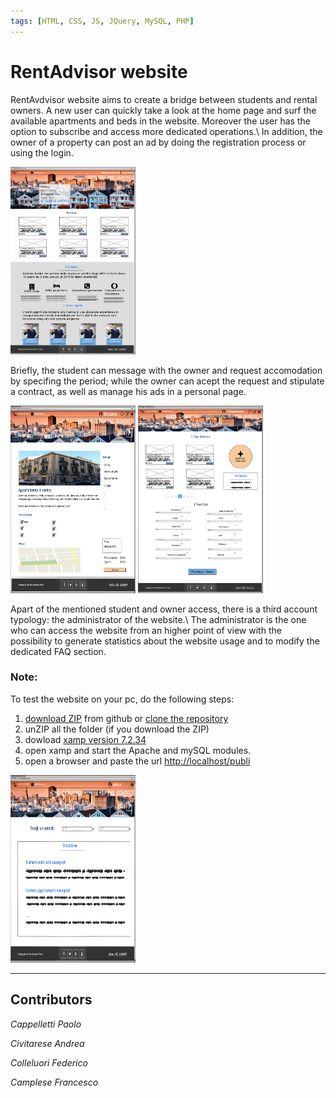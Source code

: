 ```yaml
---
tags: [HTML, CSS, JS, JQuery, MySQL, PHP]
---
```


# RentAdvisor website

RentAvdvisor website aims to create a bridge between students and rental owners.
A new user can quickly take a look at the home page and surf the available apartments and beds in the website. Moreover the user has the option to subscribe and access more dedicated operations.\\
In addition, the owner of a property can post an ad by doing the registration process or using the login.

<img alt="Homepage" src="/assets/img/Home_Livello0.png" width="200" height="300" />

Briefly, the student can message with the owner and request accomodation by specifing the period; while the owner can acept the request and stipulate a contract, as well as manage his ads in a personal page.

<img alt="Dettagli annuncio studente" src="/assets/img/Dettagli_annuncio_Studente_Livello2.png" width="200" height="300" />

<img alt="Proprietario gestisci prenotazione" src="/assets/img/Area_personale_proprietario_Livello1.png" width="200" height="300" />

Apart of the mentioned student and owner access, there is a third account typology: the administrator of the website.\\
The administrator is the one who can access the website from an higher point of view with the possibility to generate statistics about the website usage and to modify the dedicated FAQ section.

### Note:

To test the website on your pc, do the following steps:

1. <a href="https://github.com/fd-col/RentAdvisor/archive/refs/heads/main.zip"> download ZIP</a> from github or <a href="https://github.com/fd-col/RentAdvisor">clone the repository</a>
2. unZIP all the folder (if you download the ZIP)
3. dowload <a href="https://sourceforge.net/projects/xampp/files/XAMPP%20Windows/7.2.34/xampp-windows-x64-7.2.34-2-VC15-installer.exe/download"> xamp version 7.2.34 </a>
4. open xamp and start the Apache and mySQL modules.
5. open a browser and paste the url <a href="http://localhost/public">http://localhost/publi</a>

<img alt="Statistiche dell'admin" src="/assets/img/Statistiche_Admin.png" width="200" height="300" />

<hr>

<h2>Contributors</h2>
<p><em>Cappelletti Paolo</em></p>
<p><em>Civitarese Andrea</em></p>
<p><em>Colleluori Federico</em></p>
<p><em>Camplese Francesco</em></p>
